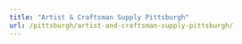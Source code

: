 ```yaml
---
title: "Artist & Craftsman Supply Pittsburgh"
url: /pittsburgh/artist-and-craftsman-supply-pittsburgh/
---
```

